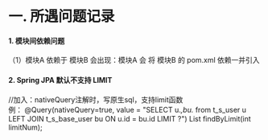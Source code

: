 
# 一. 所遇问题记录
#### 1. 模块间依赖问题
（1）模块A 依赖于 模块B
会出现：模块A 会 将 模块B 的 pom.xml 依赖一并引入

#### 2. Spring JPA 默认不支持 LIMIT
//加入：nativeQuery注解时，写原生sql，支持limit函数  
例：
@Query(nativeQuery=true, value = "SELECT u.*,bu.* from t_s_user u LEFT JOIN t_s_base_user bu ON u.id = bu.id LIMIT ?")
List<TSUser> findByLimit(int limitNum);